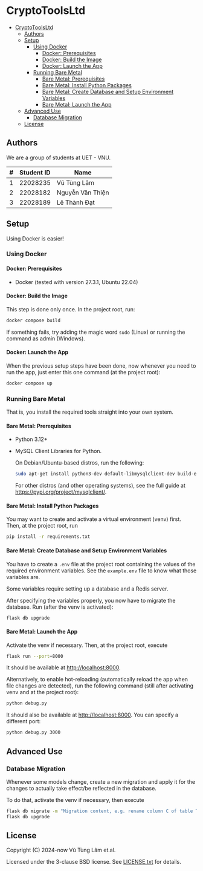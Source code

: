 # CryptoToolsLtd

- [CryptoToolsLtd](#cryptotoolsltd)
  - [Authors](#authors)
  - [Setup](#setup)
    - [Using Docker](#using-docker)
      - [Docker: Prerequisites](#docker-prerequisites)
      - [Docker: Build the Image](#docker-build-the-image)
      - [Docker: Launch the App](#docker-launch-the-app)
    - [Running Bare Metal](#running-bare-metal)
      - [Bare Metal: Prerequisites](#bare-metal-prerequisites)
      - [Bare Metal: Install Python Packages](#bare-metal-install-python-packages)
      - [Bare Metal: Create Database and Setup Environment Variables](#bare-metal-create-database-and-setup-environment-variables)
      - [Bare Metal: Launch the App](#bare-metal-launch-the-app)
  - [Advanced Use](#advanced-use)
    - [Database Migration](#database-migration)
  - [License](#license)

## Authors

We are a group of students at UET - VNU.

| #   | Student ID | Name             |
| --- | ---------- | ---------------- |
| 1   | 22028235   | Vũ Tùng Lâm      |
| 2   | 22028182   | Nguyễn Văn Thiện |
| 3   | 22028189   | Lê Thành Đạt     |

## Setup

Using Docker is easier!

### Using Docker

#### Docker: Prerequisites

- Docker (tested with version 27.3.1, Ubuntu 22.04)

#### Docker: Build the Image

This step is done only once. In the project root, run:

```sh
docker compose build
```

If something fails, try adding the magic word `sudo` (Linux)
or running the command as admin (Windows).

#### Docker: Launch the App

When the previous setup steps have been done,
now whenever you need to run the app, just
enter this one command (at the project root):

```sh
docker compose up
```

### Running Bare Metal

That is, you install the required tools straight into your
own system.

#### Bare Metal: Prerequisites

- Python 3.12+

- MySQL Client Libraries for Python.

    On Debian/Ubuntu-based distros, run the following:

    ```sh
    sudo apt-get install python3-dev default-libmysqlclient-dev build-essential pkg-config
    ```

    For other distros (and other operating systems), see the full guide at <https://pypi.org/project/mysqlclient/>.

#### Bare Metal: Install Python Packages

You may want to create and activate a virtual environment
(venv) first. Then, at the project root, run

```sh
pip install -r requirements.txt
```

#### Bare Metal: Create Database and Setup Environment Variables

You have to create a `.env` file at the project root
containing the values of the required environment
variables. See the `example.env` file to know what
those variables are.

Some variables require setting up a database and
a Redis server.

After specifying the variables properly, you now
have to migrate the database. Run (after the venv
is activated):

```sh
flask db upgrade
```

#### Bare Metal: Launch the App

Activate the venv if necessary. Then, at the project
root, execute

```sh
flask run --port=8000
```

It should be available at <http://localhost:8000>.

Alternatively, to enable hot-reloading (automatically
reload the app when file changes are detected), run
the following command (still after activating venv
and at the project root):

```sh
python debug.py
```

It should also be available at <http://localhost:8000>.
You can specify a different port:

```sh
python debug.py 3000
```

## Advanced Use

### Database Migration

Whenever some models change, create a new migration
and apply it for the changes to actually take
effect/be reflected in the database.

To do that, activate the venv if necessary, then
execute

```sh
flask db migrate -m "Migration content, e.g. rename column C of table T"
flask db upgrade
```

## License

Copyright (C) 2024-now Vũ Tùng Lâm et.al.

Licensed under the 3-clause BSD license. See
[LICENSE.txt](./LICENSE.txt) for details.
